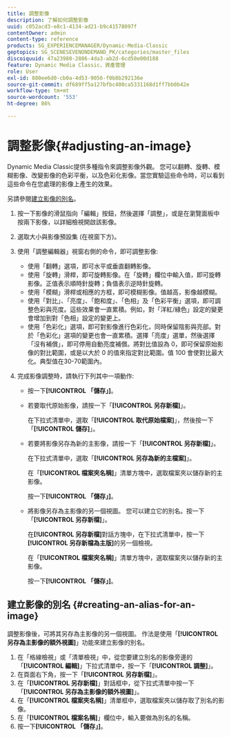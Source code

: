 ```yaml
---
title: 調整影像
description: 了解如何調整影像
uuid: c052acd3-e8c1-4134-ad21-b9c41578097f
contentOwner: admin
content-type: reference
products: SG_EXPERIENCEMANAGER/Dynamic-Media-Classic
geptopics: SG_SCENESEVENONDEMAND_PK/categories/master_files
discoiquuid: 47a23980-2886-4da3-ab2d-6cd50e00d188
feature: Dynamic Media Classic，資產管理
role: User
exl-id: 880ee6d0-cb0a-4d53-9056-f0b8b292136e
source-git-commit: df689ff5a127bfbc400ca5331168d1ff7bb0b42e
workflow-type: tm+mt
source-wordcount: '553'
ht-degree: 86%

---
```


# 調整影像{#adjusting-an-image}

Dynamic Media Classic提供多種指令來調整影像外觀。 您可以翻轉、旋轉、模糊影像、改變影像的色彩平衡，以及色彩化影像。當您實驗這些命令時，可以看到這些命令在您處理的影像上產生的效果。

另請參閱[建立影像的別名](adjusting-image.md#creating_an_alias_for_an_image)。

1. 按一下影像的滑鼠指向「編輯」按鈕，然後選擇「調整」，或是在瀏覽面板中按兩下影像，以詳細檢視開啟該影像。
1. 選取大小與影像預設集 (在視窗下方)。
1. 使用「調整編輯器」視窗右側的命令，即可調整影像:

   * 使用「翻轉」選項，即可水平或垂直翻轉影像。
   * 使用「旋轉」滑桿，即可旋轉影像。在「旋轉」欄位中輸入值，即可旋轉影像。正值表示順時針旋轉；負值表示逆時針旋轉。
   * 使用「模糊」滑桿或相應的方框，即可模糊影像。值越高，影像越模糊。
   * 使用「對比」、「亮度」、「飽和度」、「色相」及「色彩平衡」選項，即可調整色彩與亮度。這些效果會一直累積。例如，對「洋紅/綠色」設定的變更會增加到對「色相」設定的變更上。
   * 使用「色彩化」選項，即可對影像進行色彩化，同時保留陰影與亮部。對於「色彩化」選項的變更也會一直累積。選擇「亮度」選單，然後選擇「沒有補償」，即可停用自動亮度補償。將對比值設為 0，即可保留原始影像的對比範圍，或是以大於 0 的值來指定對比範圍。值 100 會使對比最大化。典型值在30-70範圍內。

1. 完成影像調整時，請執行下列其中一項動作: 

   * 按一下&#x200B;**[!UICONTROL 「儲存」]**。
   * 若要取代原始影像，請按一下「**[!UICONTROL 另存新檔]**」。

      在下拉式清單中，選取「**[!UICONTROL 取代原始檔案]**」，然後按一下「**[!UICONTROL 儲存]**」。

   * 若要將影像另存為新的主影像，請按一下「**[!UICONTROL 另存新檔]**」。

      在下拉式清單中，選取「**[!UICONTROL 另存為新的主檔案]**」。

      在「**[!UICONTROL 檔案夾名稱]**」清單方塊中，選取檔案夾以儲存新的主影像。

      按一下&#x200B;**[!UICONTROL 「儲存」]**。

   * 將影像另存為主影像的另一個視圖。 您可以建立它的別名。按一下「**[!UICONTROL 另存新檔]**」。

      在&#x200B;**[!UICONTROL 另存新檔]**&#x200B;對話方塊中，在下拉式清單中，按一下&#x200B;**[!UICONTROL 另存新檔為主版]**&#x200B;的另一個檢視。

      在「**[!UICONTROL 檔案夾名稱]**」清單方塊中，選取檔案夾以儲存新的主影像。

      按一下&#x200B;**[!UICONTROL 「儲存」]**。

## 建立影像的別名 {#creating-an-alias-for-an-image}

調整影像後，可將其另存為主影像的另一個視圖。 作法是使用「**[!UICONTROL 另存為主影像的額外視圖]**」功能來建立影像的別名。

1. 在「格線檢視」或「清單檢視」中，從您要建立別名的影像旁邊的「**[!UICONTROL 編輯]**」下拉式清單中，按一下「**[!UICONTROL 調整]**」。
1. 在頁面右下角，按一下「**[!UICONTROL 另存新檔]**」。
1. 在「**[!UICONTROL 另存新檔]**」對話框中，從下拉式清單中按一下「**[!UICONTROL 另存為主影像的額外視圖]**」。
1. 在「**[!UICONTROL 檔案夾名稱]**」清單框中，選取檔案夾以儲存取了別名的影像。
1. 在「**[!UICONTROL 檔案名稱]**」欄位中，輸入要做為別名的名稱。
1. 按一下&#x200B;**[!UICONTROL 「儲存」]**。
